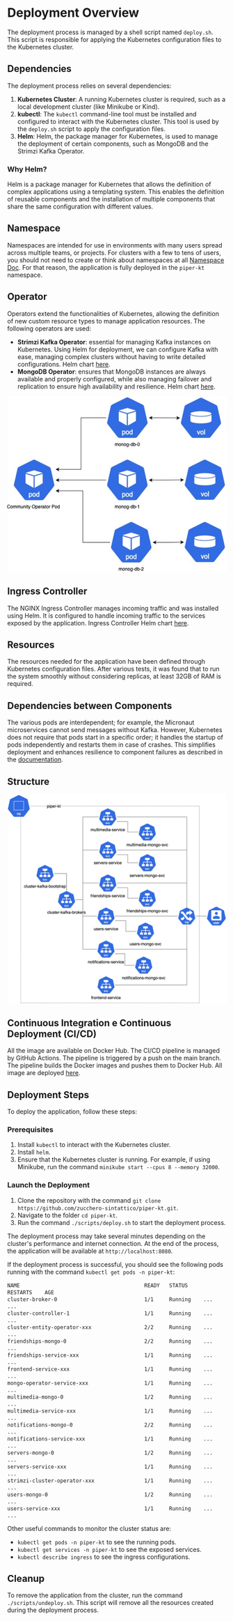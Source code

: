 # Deployment Overview

The deployment process is managed by a shell script named `deploy.sh`. This script is responsible for applying the Kubernetes configuration files to the Kubernetes cluster.

## Dependencies

The deployment process relies on several dependencies:

1. **Kubernetes Cluster**: A running Kubernetes cluster is required, such as a local development cluster (like Minikube or Kind).
2. **kubectl**: The `kubectl` command-line tool must be installed and configured to interact with the Kubernetes cluster. This tool is used by the `deploy.sh` script to apply the configuration files.
3. **Helm**: Helm, the package manager for Kubernetes, is used to manage the deployment of certain components, such as MongoDB and the Strimzi Kafka Operator.

### Why Helm?

Helm is a package manager for Kubernetes that allows the definition of complex applications using a templating system. This enables the definition of reusable components and the installation of multiple components that share the same configuration with different values.

## Namespace

Namespaces are intended for use in environments with many users spread across multiple teams, or projects. For clusters with a few to tens of users, you should not need to create or think about namespaces at all [Namespace Doc](https://kubernetes.io/docs/concepts/overview/working-with-objects/namespaces/). For that reason, the application is fully deployed in the `piper-kt` namespace.

## Operator

Operators extend the functionalities of Kubernetes, allowing the definition of new custom resource types to manage application resources. The following operators are used:

- **Strimzi Kafka Operator**: essential for managing Kafka instances on Kubernetes. Using Helm for deployment, we can configure Kafka with ease, managing complex clusters without having to write detailed configurations.  Helm chart [here](https://github.com/strimzi/strimzi-kafka-operator/tree/main/helm-charts/helm3/strimzi-kafka-operator).
- **MongoDB Operator**: ensures that MongoDB instances are always available and properly configured, while also managing failover and replication to ensure high availability and resilience. Helm chart [here](https://github.com/mongodb/helm-charts/tree/6ddf86b1b00cdd807840de36fc97b91466ee6981/charts/community-operator).

![Operator Deployment](public/schema-Operator.jpg)

## Ingress Controller

The NGINX Ingress Controller manages incoming traffic and was installed using Helm. It is configured to handle incoming traffic to the services exposed by the application. Ingress Controller Helm chart [here](https://github.com/kubernetes/ingress-nginx/tree/main/charts/ingress-nginx).

## Resources

The resources needed for the application have been defined through Kubernetes configuration files. After various tests, it was found that to run the system smoothly without considering replicas, at least 32GB of RAM is required.

## Dependencies between Components

The various pods are interdependent; for example, the Micronaut microservices cannot send messages without Kafka. However, Kubernetes does not require that pods start in a specific order; it handles the startup of pods independently and restarts them in case of crashes. This simplifies deployment and enhances resilience to component failures as described in the [documentation](https://kubernetes.io/docs/concepts/overview/).

## Structure

![Services Structure](public/schema-Global%20Structure%20Services.jpg)

## Continuous Integration e Continuous Deployment (CI/CD)

All the image are available on Docker Hub. The CI/CD pipeline is managed by GitHub Actions. The pipeline is triggered by a push on the main branch. The pipeline builds the Docker images and pushes them to Docker Hub. All image are deployed [here](https://hub.docker.com/u/zuccherosintattico).

## Deployment Steps

To deploy the application, follow these steps:

### Prerequisites

1. Install `kubectl` to interact with the Kubernetes cluster.
2. Install `helm`.
3. Ensure that the Kubernetes cluster is running. For example, if using Minikube, run the command `minikube start --cpus 8 --memory 32000`.

### Launch the Deployment

1. Clone the repository with the command `git clone https://github.com/zucchero-sintattico/piper-kt.git`.
2. Navigate to the folder `cd piper-kt`.
3. Run the command `./scripts/deploy.sh` to start the deployment process.

The deployment process may take several minutes depending on the cluster's performance and internet connection. At the end of the process, the application will be available at `http://localhost:8080`.

If the deployment process is successful, you should see the following pods running with the command `kubectl get pods -n piper-kt`:

```shell
NAME                                        READY   STATUS     RESTARTS    AGE
cluster-broker-0                            1/1     Running    ...         ...
cluster-controller-1                        1/1     Running    ...         ...
cluster-entity-operator-xxx                 2/2     Running    ...         ...
friendships-mongo-0                         2/2     Running    ...         ...
friendships-service-xxx                     1/1     Running    ...         ...
frontend-service-xxx                        1/1     Running    ...         ...
mongo-operator-service-xxx                  1/1     Running    ...         ...
multimedia-mongo-0                          1/2     Running    ...         ...
multimedia-service-xxx                      1/1     Running    ...         ...
notifications-mongo-0                       2/2     Running    ...         ...
notifications-service-xxx                   1/1     Running    ...         ...
servers-mongo-0                             1/2     Running    ...         ...
servers-service-xxx                         1/1     Running    ...         ...
strimzi-cluster-operator-xxx                1/1     Running    ...         ...
users-mongo-0                               1/2     Running    ...         ...
users-service-xxx                           1/1     Running    ...         ...
```

Other useful commands to monitor the cluster status are:

- `kubectl get pods -n piper-kt` to see the running pods.
- `kubectl get services -n piper-kt` to see the exposed services.
- `kubectl describe ingress` to see the ingress configurations.

## Cleanup

To remove the application from the cluster, run the command `./scripts/undeploy.sh`. This script will remove all the resources created during the deployment process.
